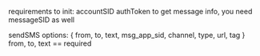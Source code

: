 requirements to init: 
  accountSID
  authToken
to get message info, you need messageSID as well

sendSMS options: { from, to, text, msg_app_sid, channel, type, url, tag }
from, to, text == required